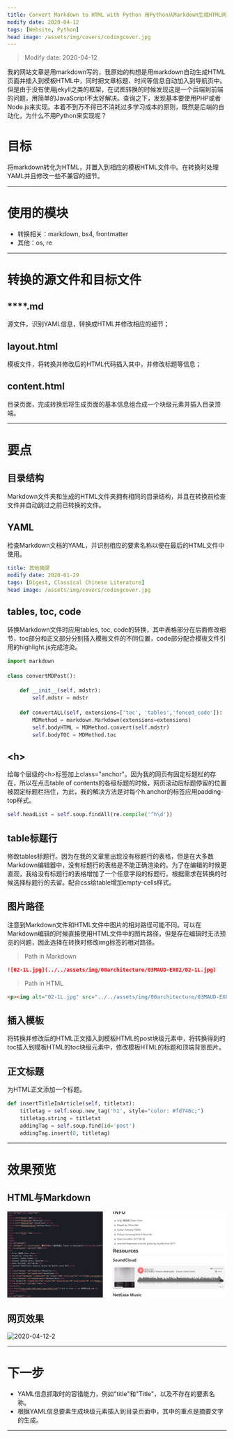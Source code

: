 ```yaml
---
title: Convert Markdown to HTML with Python 用Python从Markdown生成HTML网页
modify date: 2020-04-12
tags: [Website, Python]
head image: /assets/img/covers/codingcover.jpg
---
```


> Modify date: 2020-04-12

我的网站文章是用markdown写的，我原始的构想是用markdown自动生成HTML页面并插入到模板HTML中，同时把文章标题、时间等信息自动加入到导航页中。但是由于没有使用jekyll之类的框架，在试图转换的时候发现这是一个后端到前端的问题，用简单的JavaScript不太好解决。查询之下，发现基本要使用PHP或者Node.js来实现。本着不到万不得已不消耗过多学习成本的原则，既然是后端的自动化，为什么不用Python来实现呢？

# 目标

将markdown转化为HTML，并置入到相应的模板HTML文件中。在转换时处理YAML并且修改一些不兼容的细节。

---

# 使用的模块

* 转换相关：markdown, bs4, frontmatter
* 其他：os, re

---

# 转换的源文件和目标文件

## \*\*\*\*.md

源文件，识别YAML信息，转换成HTML并修改相应的细节；

## layout.html

模板文件，将转换并修改后的HTML代码插入其中，并修改标题等信息；

## content.html

目录页面，完成转换后将生成页面的基本信息组合成一个块级元素并插入目录顶端。

---

# 要点

## 目录结构

Markdown文件夹和生成的HTML文件夹拥有相同的目录结构，并且在转换前检查文件并自动跳过之前已转换的文件。

## YAML

检查Markdown文档的YAML，并识别相应的要素名称以便在最后的HTML文件中使用。

```YAML
title: 其他摘录
modify date: 2020-01-29
tags: [Digest, Classical Chinese Literature]
head image: /assets/img/covers/codingcover.jpg
```

## tables, toc, code

转换Markdown文件时应用tables, toc, code的转换，其中表格部分在后面修改细节，toc部分和正文部分分别插入模板文件的不同位置，code部分配合模板文件引用的highlight.js完成渲染。

```python
import markdown

class convertMDPost():

    def __init__(self, mdstr):
        self.mdstr = mdstr

    def convertALL(self, extensions=['toc', 'tables','fenced_code']):
        MDMethod = markdown.Markdown(extensions=extensions)
        self.bodyHTML = MDMethod.convert(self.mdstr)
        self.bodyTOC = MDMethod.toc
```

## <h\>

给每个层级的<h\>标签加上class="anchor"。因为我的网页有固定标题栏的存在，所以在点击table of contents的各级标题的时候，网页滚动后标题停留的位置被固定标题栏挡住，为此，我的解决方法是对每个h.anchor的标签应用padding-top样式。

```python
self.headList = self.soup.findAll(re.compile('^h\d'))
```

## table标题行

修改tables标题行。因为在我的文章里出现没有标题行的表格，但是在大多数Markdown编辑器中，没有标题行的表格是不能正确渲染的。为了在编辑的时候更直观，我给没有标题行的表格增加了一个任意字段的标题行。根据需求在转换的时候选择标题行的去留。配合css给table增加empty-cells样式。

## 图片路径

注意到Markdown文件和HTML文件中图片的相对路径可能不同。可以在Markdown编辑的时候直接使用HTML文件中的图片路径，但是存在编辑时无法预览的问题，因此选择在转换时修改img标签的相对路径。

> Path in Markdown

```markdown
![02-1L.jpg](../../assets/img/00architecture/03MAUD-EX02/02-1L.jpg)
```

> Path in HTML

```html
<p><img alt="02-1L.jpg" src="../../assets/img/00architecture/03MAUD-EX02/02-1L.jpg"/></p>
```

## 插入模板

将转换并修改后的HTML正文插入到模板HTML的post块级元素中，将转换得到的toc插入到模板HTML的toc块级元素中，修改模板HTML的标题和顶端背景图片。

## 正文标题

为HTML正文添加一个标题。

```python
def insertTitleInArticle(self, titletxt):
    titletag = self.soup.new_tag('h1', style="color: #fd746c;")
    titletag.string = titletxt
    addingTag = self.soup.find(id='post')
    addingTag.insert(0, titletag)
```

---

# 效果预览

## HTML与Markdown

![2020-04-12-1](../../../assets/img/01coding/2020-04-12-1.png)

## 网页效果

![2020-04-12-2](../../../assets/img/01coding/2020-04-12-2.png)

---

# 下一步

* YAML信息抓取时的容错能力，例如"title"和"Title"，以及不存在的要素名称。
* 根据YAML信息要素生成块级元素插入到目录页面中，其中的重点是摘要文字的生成。

---